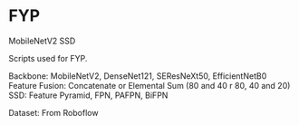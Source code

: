 # FYP
MobileNetV2 SSD

Scripts used for FYP.

Backbone: MobileNetV2, DenseNet121, SEResNeXt50, EfficientNetB0
Feature Fusion: Concatenate or Elemental Sum (80 and 40 r 80, 40 and 20)
SSD: Feature Pyramid, FPN, PAFPN, BiFPN

Dataset: From Roboflow
